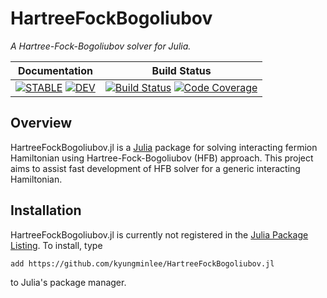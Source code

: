 # HartreeFockBogoliubov

*A Hartree-Fock-Bogoliubov solver for Julia.*

| **Documentation** | **Build Status** |
|:-----------------:|:----------------:|
| [![**STABLE**][docs-stable-img]][docs-stable-url] [![**DEV**][docs-dev-img]][docs-dev-url] | [![Build Status][travis-img]][travis-url] [![Code Coverage][codecov-img]][codecov-url] |

## Overview

HartreeFockBogoliubov.jl is a [Julia](https://julialang.org) package for solving interacting fermion Hamiltonian using Hartree-Fock-Bogoliubov (HFB) approach. This project aims to assist fast development of HFB solver for a generic interacting Hamiltonian.

## Installation

HartreeFockBogoliubov.jl is currently not registered in the [Julia Package Listing](https://pkg.julialang.org). To install, type
```
add https://github.com/kyungminlee/HartreeFockBogoliubov.jl
```
to Julia's package manager.

[docs-stable-img]: https://img.shields.io/badge/docs-stable-blue.svg
[docs-stable-url]: http://kyungminlee.org/HartreeFockBogoliubov.jl/stable
[docs-dev-img]: https://img.shields.io/badge/docs-dev-blue.svg
[docs-dev-url]: http://kyungminlee.org/HartreeFockBogoliubov.jl/dev

[travis-img]: https://travis-ci.org/kyungminlee/HartreeFockBogoliubov.jl.svg?branch=master
[travis-url]: https://travis-ci.org/kyungminlee/HartreeFockBogoliubov.jl

[codecov-img]: https://codecov.io/gh/kyungminlee/HartreeFockBogoliubov.jl/branch/master/graph/badge.svg
[codecov-url]: https://codecov.io/gh/kyungminlee/HartreeFockBogoliubov.jl
